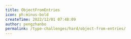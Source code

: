 ```yaml
---
title: ObjectFromEntries
icon: ph:minus-bold
createTime: 2022/12/01 07:48:09
author: pengzhanbo
permalink: /type-challenges/hard/object-from-entries/
---
```

